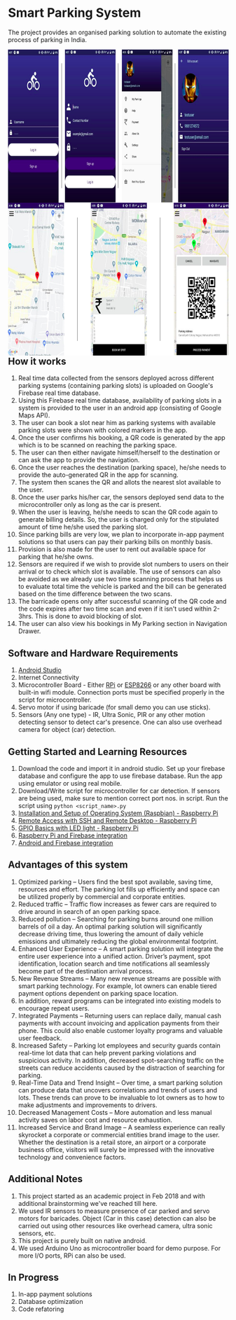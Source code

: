 # Smart Parking System

The project provides an organised parking solution to automate the existing process of parking in India.

<img src="app-flow1.png" width=850 height=350 style="float:left">
<img src="app-flow2.png" width=800 height=350 style="float:left">

## How it works

1. Real time data collected from the sensors deployed across different parking systems (containing parking slots) is uploaded on Google's Firebase real time database. 
2. Using this Firebase real time database, availability of parking slots in a system is provided to the user in an android app (consisting of Google Maps API). 
3. The user can book a slot near him as parking systems with available parking slots were shown with colored markers in the app.
4. Once the user confirms his booking, a QR code is generated by the app which is to be scanned on reaching the parking space.
5. The user can then either navigate himself/herself to the destination or can ask the app to provide the navigation.
6. Once the user reaches the destination (parking space), he/she needs to provide the auto-generated QR in the app for scanning.
7. The system then scanes the QR and allots the nearest slot available to the user.
8. Once the user parks his/her car, the sensors deployed send data to the microcontroller only as long as the car is present.
9. When the user is leaving, he/she needs to scan the QR code again to generate billing details. So, the user is charged only for the stipulated amount of time he/she used the parking slot.
10. Since parking bills are very low, we plan to incorporate in-app payment solutions so that users can pay their parking bills on monthly basis.
11. Provision is also made for the user to rent out available space for parking that he/she owns.
12. Sensors are required if we wish to provide slot numbers to users on their arrival or to check which slot is available. The use of sensors can also be avoided as we already use two time scanning process that helps us to evaluate total time the vehicle is parked and the bill can be generated based on the time difference between the two scans.
13. The barricade opens only after successful scanning of the QR code and the code expires after two time scan and even if it isn't used within 2-3hrs. This is done to avoid blocking of slot.
14. The user can also view his bookings in My Parking section in Navigation Drawer.

## Software and Hardware Requirements
1. [Android Studio](https://developer.android.com/studio)
2. Internet Connectivity
3. Microcontroller Board - Either [RPi](https://www.raspberrypi.org/) or [ESP8266](https://www.espressif.com/en/products/socs/esp8266/overview) or any other board with built-in wifi module. Connection ports must be specified properly in the script for microcontroller.
4. Servo motor if using baricade (for small demo you can use sticks).
5. Sensors (Any one type) - IR, Ultra Sonic, PIR or any other motion detecting sensor to detect car's presence. One can also use overhead camera for object (car) detection.  

## Getting Started and Learning Resources

1. Download the code and import it in android studio. Set up your firebase database and configure the app to use firebase database. Run the app using emulator or using real mobile.
2. Download/Write script for microcontroller for car detection. If sensors are being used, make sure to mention correct port nos. in script. Run the script using `python <script_name>.py` 
3. [Installation and Setup of Operating System (Raspbian) - Raspberry Pi](https://www.youtube.com/watch?v=4z9trGhCbfk&list=PLQVvvaa0QuDesV8WWHLLXW_avmTzHmJLv&index=2)
4. [Remote Access with SSH and Remote Desktop - Raspberry Pi](https://www.youtube.com/watch?v=IDqQIDL3LKg&list=PLQVvvaa0QuDesV8WWHLLXW_avmTzHmJLv&index=3)
5. [GPIO Basics with LED light - Raspberry Pi](https://www.youtube.com/watch?v=WLo5Rgvj6qo&list=PLQVvvaa0QuDesV8WWHLLXW_avmTzHmJLv&index=6)
6. [Raspberry Pi and Firebase integration](https://medium.com/@dvd.ciri/raspberry-pi-firebase-home-automation-d5a237f18fb5)
7. [Android and Firebase integration](https://firebase.google.com/docs/android/setup)

## Advantages of this system

1. Optimized parking – Users find the best spot available, saving time, resources and effort. The
parking lot fills up efficiently and space can be utilized properly by commercial and corporate
entities.
2. Reduced traffic – Traffic flow increases as fewer cars are required to drive around in search of an
open parking space.
3. Reduced pollution – Searching for parking burns around one million barrels of oil a day. An optimal
parking solution will significantly decrease driving time, thus lowering the amount of daily vehicle
emissions and ultimately reducing the global environmental footprint.
4. Enhanced User Experience – A smart parking solution will integrate the entire user experience into
a unified action. Driver’s payment, spot identification, location search and time notifications all
seamlessly become part of the destination arrival process.
5. New Revenue Streams – Many new revenue streams are possible with smart parking technology.
For example, lot owners can enable tiered payment options dependent on parking space location.
6. In addition, reward programs can be integrated into existing models to encourage repeat users.
7. Integrated Payments – Returning users can replace daily, manual cash payments with account
invoicing and application payments from their phone. This could also enable customer loyalty
programs and valuable user feedback.
8. Increased Safety – Parking lot employees and security guards contain real-time lot data that can
help prevent parking violations and suspicious activity. In addition, decreased spot-searching
traffic on the streets can reduce accidents caused by the distraction of searching for parking.
9. Real-Time Data and Trend Insight – Over time, a smart parking solution can produce data that
uncovers correlations and trends of users and lots. These trends can prove to be invaluable to lot
owners as to how to make adjustments and improvements to drivers.
10. Decreased Management Costs – More automation and less manual activity saves on labor cost and
resource exhaustion.
11. Increased Service and Brand Image – A seamless experience can really skyrocket a corporate or
commercial entities brand image to the user. Whether the destination is a retail store, an airport
or a corporate business office, visitors will surely be impressed with the innovative technology and
convenience factors.


## Additional Notes

1. This project started as an academic project in Feb 2018 and with additional brainstorming we've reached till here.
2. We used IR sensors to measure presence of car parked and servo motors for baricades. Object (Car in this case) detection can also be carried out using other resources like overhead camera, ultra sonic sensors, etc.
3. This project is purely built on native android.
4. We used Arduino Uno as microcontroller board for demo purpose. For more I/O ports, RPi can also be used.


## In Progress

1. In-app payment solutions
2. Database optimization
3. Code refatoring
